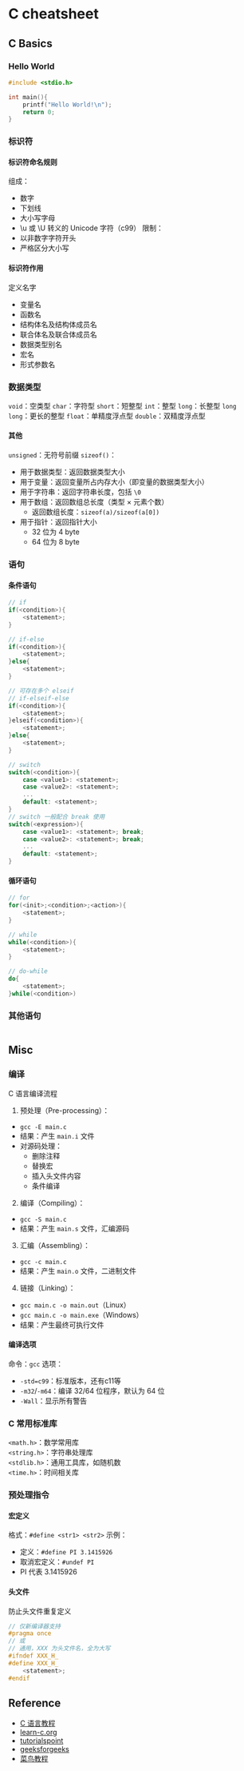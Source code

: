 # C cheatsheet



## C Basics

### Hello World
```c
#include <stdio.h>

int main(){
    printf("Hello World!\n");
    return 0;
}
```

### 标识符

#### 标识符命名规则
组成：
- 数字
- 下划线
- 大小写字母
- \u 或 \U 转义的 Unicode 字符（c99）
限制：
- 以非数字字符开头
- 严格区分大小写


#### 标识符作用
定义名字
- 变量名
- 函数名
- 结构体名及结构体成员名
- 联合体名及联合体成员名
- 数据类型别名
- 宏名
- 形式参数名

### 数据类型
`void`：空类型
`char`：字符型
`short`：短整型
`int`：整型
`long`：长整型
`long long`：更长的整型
`float`：单精度浮点型
`double`：双精度浮点型

#### 其他
`unsigned`：无符号前缀
`sizeof()`：
- 用于数据类型：返回数据类型大小
- 用于变量：返回变量所占内存大小（即变量的数据类型大小）
- 用于字符串：返回字符串长度，包括 `\0`
- 用于数组：返回数组总长度（类型 $\times$ 元素个数）
    - 返回数组长度：`sizeof(a)/sizeof(a[0])`
- 用于指针：返回指针大小
    - 32 位为 4 byte
    - 64 位为 8 byte


### 语句

#### 条件语句
```c
// if
if(<condition>){
    <statement>;
}

// if-else
if(<condition>){
    <statement>;
}else{
    <statement>;
}

// 可存在多个 elseif
// if-elseif-else
if(<condition>){
    <statement>;
}elseif(<condition>){
    <statement>;
}else{
    <statement>;
}

// switch
switch(<condition>){
    case <value1>: <statement>;
    case <value2>: <statement>;
    ...
    default: <statement>;
}
// switch 一般配合 break 使用
switch(<expression>){
    case <value1>: <statement>; break;
    case <value2>: <statement>; break;
    ...
    default: <statement>;
}
```

#### 循环语句
```c
// for
for(<init>;<condition>;<action>){
    <statement>;
}

// while
while(<condition>){
    <statement>;
}

// do-while
do{
    <statement>;
}while(<condition>)
```

### 其他语句
```c


```


## Misc

### 编译
C 语言编译流程
1. 预处理（Pre-processing）：
- `gcc -E main.c`
- 结果：产生 `main.i` 文件
- 对源码处理：
    - 删除注释
    - 替换宏
    - 插入头文件内容
    - 条件编译
2. 编译（Compiling）：
- `gcc -S main.c`
- 结果：产生 `main.s` 文件，汇编源码
3. 汇编（Assembling）：
- `gcc -c main.c`
- 结果：产生 `main.o` 文件，二进制文件
4. 链接（Linking）：
- `gcc main.c -o main.out`（Linux）
- `gcc main.c -o main.exe`（Windows）
- 结果：产生最终可执行文件

#### 编译选项
命令：`gcc`
选项：
- `-std=c99`：标准版本，还有c11等
- `-m32`/`-m64`：编译 32/64 位程序，默认为 64 位
- `-Wall`：显示所有警告

### C 常用标准库
`<math.h>`：数学常用库  
`<string.h>`：字符串处理库  
`<stdlib.h>`：通用工具库，如随机数  
`<time.h>`：时间相关库  

### 预处理指令
#### 宏定义
格式：`#define <str1> <str2>`
示例：
- 定义：`#define PI 3.1415926`
- 取消宏定义：`#undef PI`
- PI 代表 3.1415926



#### 头文件
防止头文件重复定义
```c
// 仅新编译器支持
#pragma once
// 或
// 通用，XXX 为头文件名，全为大写
#ifndef XXX_H_
#define XXX_H_
    <statement>;
#endif
```


## Reference
- [C 语言教程](https://wangdoc.com/clang/)
- [learn-c.org](https://learn-c.org/)
- [tutorialspoint](https://www.tutorialspoint.com/cprogramming/index.htm)
- [geeksforgeeks](https://www.geeksforgeeks.org/c-programming-language/)
- [菜鸟教程](https://www.runoob.com/cprogramming/c-tutorial.html)
